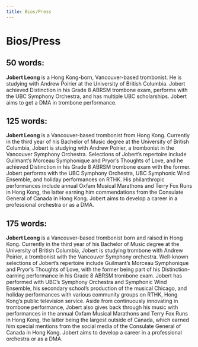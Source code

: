 ```yaml
---
title: Bios/Press
---
```

# Bios/Press
## 50 words:
**Jobert Leong** is a Hong Kong-born, Vancouver-based trombonist. He is studying with Andrew Poirier at the University of British Columbia. Jobert achieved Distinction in his Grade 8 ABRSM trombone exam, performs with the UBC Symphony Orchestra, and has multiple UBC scholarships. Jobert aims to get a DMA in trombone performance.

## 125 words:
**Jobert Leong** is a Vancouver-based trombonist from Hong Kong. Currently in the third year of his Bachelor of Music degree at the University of British Columbia, Jobert is studying with Andrew Poirier, a trombonist in the Vancouver Symphony Orchestra. Selections of Jobert’s repertoire include Guilmant’s Morceau Symphonique and Pryor’s Thoughts of Love, and he achieved Distinction in his Grade 8 ABRSM trombone exam with the former. Jobert performs with the UBC Symphony Orchestra, UBC Symphonic Wind Ensemble, and holiday performances on RTHK. His philanthropic performances include annual Oxfam Musical Marathons and Terry Fox Runs in Hong Kong, the latter earning him commendations from the Consulate General of Canada in Hong Kong. Jobert aims to develop a career in a professional orchestra or as a DMA.

## 175 words:
**Jobert Leong** is a Vancouver-based trombonist born and raised in Hong Kong. Currently in the third year of his Bachelor of Music degree at the University of British Columbia, Jobert is studying trombone with Andrew Poirier, a trombonist with the Vancouver Symphony orchestra. Well-known selections of Jobert’s repertoire include Guilmant’s Morceau Symphonique and Pryor’s Thoughts of Love, with the former being part of his Distinction-earning performance in his Grade 8 ABRSM trombone exam. Jobert has performed with UBC’s Symphony Orchestra and Symphonic Wind Ensemble, his secondary school’s production of the musical Chicago, and holiday performances with various community groups on RTHK, Hong Kong’s public television service. Aside from continuously innovating in trombone performance, Jobert also gives back through his music with performances in the annual Oxfam Musical Marathons and Terry Fox Runs in Hong Kong, the latter being the largest outside of Canada, which earned him special mentions from the social media of the Consulate General of Canada in Hong Kong. Jobert aims to develop a career in a professional orchestra or as a DMA.
